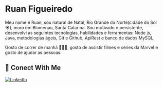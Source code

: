 
# Ruan Figueiredo

Meu nome é Ruan, sou natural de Natal, Rio Grande do Norte(cidade do Sol ☀️), moro em Blumenau, Santa Catarina. Sou motivado e persistente, desenvolvi as seguintes tecnologias, habilidades e ferramentas: Node js, Java, metodologias ágeis, Git e Github, ApiRest e banco de dados MySQL.

Gosto de correr de manhã 🏃🏼‍♂️, gosto de assistir filmes e séries da Marvel e gosto de ajudar as pessoas. 

## 🔗 Conect With Me


[![LinkedIn](https://img.shields.io/badge/-LinkedIn-000?style=for-the-badge&logo=linkedin&logoColor=30A3DC)](https://www.linkedin.com/in/ruan-silva-figueiredo/)






